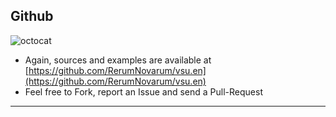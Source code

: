 Github
------

![octocat](pic/GitHub-Mark/PNG/GitHub-Mark-64px.png "")

* Again, sources and examples are available at [https://github.com/RerumNovarum/vsu.en](https://github.com/RerumNovarum/vsu.en)
* Feel free to Fork, report an Issue and send a Pull-Request

* * *
